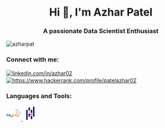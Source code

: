 <h1 align="center">Hi 👋, I'm Azhar Patel</h1>
<h3 align="center">A passionate Data Scientist Enthusiast</h3>

<p align="left"> <img src="https://komarev.com/ghpvc/?username=azharpat&label=Profile%20views&color=0e75b6&style=flat" alt="azharpat" /> </p>

<h3 align="left">Connect with me:</h3>
<p align="left">
<a href="https://linkedin.com/in/linkedin.com/in/azhar02" target="blank"><img align="center" src="https://raw.githubusercontent.com/rahuldkjain/github-profile-readme-generator/master/src/images/icons/Social/linked-in-alt.svg" alt="linkedin.com/in/azhar02" height="30" width="40" /></a>
<a href="https://www.hackerrank.com/https://www.hackerrank.com/profile/patelazhar02" target="blank"><img align="center" src="https://raw.githubusercontent.com/rahuldkjain/github-profile-readme-generator/master/src/images/icons/Social/hackerrank.svg" alt="https://www.hackerrank.com/profile/patelazhar02" height="30" width="40" /></a>
</p>

<h3 align="left">Languages and Tools:</h3>
<p align="left"> <a href="https://www.mysql.com/" target="_blank" rel="noreferrer"> <img src="https://raw.githubusercontent.com/devicons/devicon/master/icons/mysql/mysql-original-wordmark.svg" alt="mysql" width="40" height="40"/> </a> <a href="https://pandas.pydata.org/" target="_blank" rel="noreferrer"> <img src="https://raw.githubusercontent.com/devicons/devicon/2ae2a900d2f041da66e950e4d48052658d850630/icons/pandas/pandas-original.svg" alt="pandas" width="40" height="40"/> </a> <a href="https://www.postgresql.org" target="_blank" rel="noreferrer"> <img src="https://raw.githubusercontent.com/devicons/devicon/master/icons/postgresql/postgresql-
